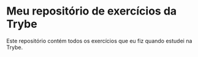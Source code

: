 # Meu repositório de exercícios da Trybe

Este repositório contém todos os exercícios que eu fiz quando estudei na Trybe.
